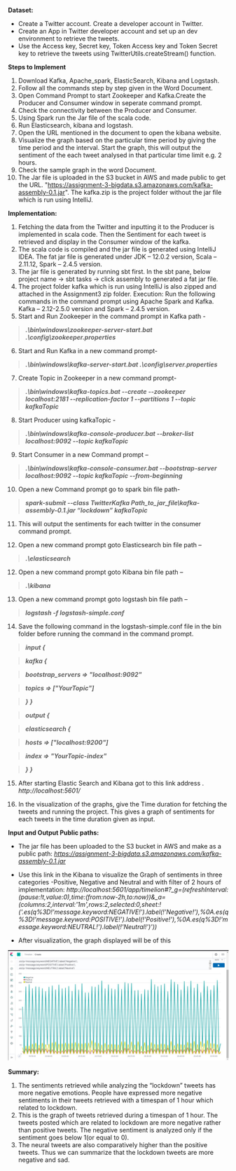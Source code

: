 **Dataset:**
-	Create a Twitter account. Create a developer account in Twitter. 
- Create an App in Twitter developer account and set up an dev environment to retrieve the tweets. 
-	Use the Access key, Secret key, Token Access key and Token Secret key to retrieve the tweets using TwitterUtils.createStream() function.

**Steps to Implement**
1. Download Kafka, Apache_spark, ElasticSearch, Kibana and Logstash.
2. Follow all the commands step by step given in the Word Document.
3. Open Command Prompt to start Zookeeper and Kafka.Create the Producer and Consumer window in seperate command prompt. 
4. Check the connectivity between the Producer and Consumer.
5. Using Spark run the Jar file of the scala code.
6. Run Elasticsearch, kibana and logstash. 
7. Open the URL mentioned in the document to open the kibana website.
8. Visualize the graph based on the particular time period by giving the time period and the interval. Start the graph, this will output the sentiment of the each tweet analysed in that particular time limit e.g. 2 hours.
9.  Check the sample graph in the word Document.
10. The Jar file is uploaded in the S3 bucket in AWS and made public to get the URL.
"https://assignment-3-bigdata.s3.amazonaws.com/kafka-assembly-0.1.jar". The kafka.zip is the project folder without the jar file which is run using IntelliJ.


**Implementation:**
1. Fetching the data from the Twitter and inputting it to the Producer is implemented in scala code. Then the Sentiment for each tweet is retrieved and display in the Consumer window of the kafka. 
2. The scala code is compiled and the jar file is generated using IntelliJ IDEA. The fat jar file is generated under JDK – 12.0.2 version, Scala – 2.11.12, Spark – 2.4.5 version.
3. The jar file is generated by running sbt first. In the sbt pane, below project name -> sbt tasks -> click assembly to generated a fat jar file.
4. The project folder kafka which is run using IntelliJ is also  zipped and attached in the Assignment3 zip folder.
Execution: Run the following commands in the command prompt using Apache Spark and Kafka. Kafka – 2.12-2.5.0 version and Spark – 2.4.5 version.
5. Start and Run Zookeeper in the command prompt in Kafka path   -    
> ***.\bin\windows\zookeeper-server-start.bat .\config\zookeeper.properties***
 
6. Start and Run Kafka in a new command prompt-
> ***.\bin\windows\kafka-server-start.bat .\config\server.properties***

7. Create Topic in Zookeeper in a new command prompt-
> ***.\bin\windows\kafka-topics.bat --create --zookeeper localhost:2181 --replication-factor 1 --partitions 1 --topic kafkaTopic***

8. Start Producer using kafkaTopic	-
> ***.\bin\windows\kafka-console-producer.bat --broker-list localhost:9092 --topic kafkaTopic***

9. Start Consumer in a new Command prompt –
> ***.\bin\windows\kafka-console-consumer.bat --bootstrap-server localhost:9092 --topic kafkaTopic --from-beginning***
 
10. Open a new Command prompt go to spark bin file path-
> ***spark-submit --class TwitterKafka  Path_to_jar_file\kafka-assembly-0.1.jar “lockdown” kafkaTopic***

11.	This will output the sentiments for each twitter in the consumer command prompt.

12. Open a new command prompt goto Elasticsearch bin file path –
> ***.\elasticsearch***

12.	Open a new command prompt goto Kibana bin file path –
> ***.\kibana***

13. Open a new command prompt goto logstash bin file path –
> ***logstash -f logstash-simple.conf***

14. Save the following command in the logstash-simple.conf file in the bin folder before running the command in the command prompt.
> ***input {***

> ***kafka {***

> ***bootstrap_servers => "localhost:9092"***

> ***topics => ["YourTopic"]***

> ***} }***

> ***output {***

> ***elasticsearch {***

> ***hosts => ["localhost:9200"]***

> ***index => "YourTopic-index"***

> ***} }***
 
15.	After starting Elastic Search and Kibana got to this link address . *http://localhost:5601/*

16.	In the visualization of the graphs, give the Time duration for fetching the tweets and running the project. This gives a graph of sentiments for each tweets in the time duration given as input.

**Input and Output Public paths:**

- The jar file has been uploaded to the S3 bucket in AWS and make as a public path:
*https://assignment-3-bigdata.s3.amazonaws.com/kafka-assembly-0.1.jar*

- Use this link in the Kibana to visualize the Graph of sentiments in three categories -Positive, Negative and Neutral and with filter of 2 hours of implementation: *http://localhost:5601/app/timelion#?_g=(refreshInterval:(pause:!t,value:0),time:(from:now-2h,to:now))&_a=(columns:2,interval:'1m',rows:2,selected:0,sheet:!('.es(q%3D!'message.keyword:NEGATIVE!').label(!'Negative!'),%0A.es(q%3D!'message.keyword:POSITIVE!').label(!'Positive!'),%0A.es(q%3D!'message.keyword:NEUTRAL!').label(!'Neutral!')'))*
- After visualization, the graph displayed will be of this 

![](https://github.com/LokeswariU/BigData_Projects/blob/master/Spark%20Streaming%20with%20Twitter%20and%20Kafka/Output.png)


**Summary:**
1. The sentiments retrieved while analyzing the “lockdown” tweets has more negative emotions. People have expressed more negative sentiments in their tweets retrieved with a timespan of 1 hour which related to lockdown.
2. This is the graph of tweets retrieved during a timespan of 1 hour. The tweets posted which are related to lockdown are more negative rather than positive tweets. The negative sentiment is analyzed only if the sentiment goes below 1(or equal to 0).
3. The neural tweets are also comparatively higher than the positive tweets. Thus we can summarize that the lockdown tweets are more negative and sad.
